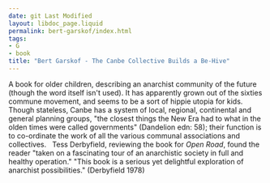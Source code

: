 ```yaml
---
date: git Last Modified
layout: libdoc_page.liquid
permalink: bert-garskof/index.html
tags:
- G
- book
title: "Bert Garskof - The Canbe Collective Builds a Be-Hive"
---
```


A book for older children, describing an anarchist community of the future (though the word itself isn't used). It has apparently grown out of the sixties commune movement, and seems to be a sort of hippie utopia for kids. Though stateless, Canbe has a system of local, regional, continental and general planning groups,  "the closest things the New Era had to what in the olden times were called governments" (Dandelion edn: 58); their function is to co-ordinate the work of all the various communal associations and collectives.
 
Tess Derbyfield, reviewing the book for _Open Road_, found the reader "taken on a fascinating tour of an anarchistic  society in full and healthy operation." "This book is a serious yet delightful  exploration of anarchist possibilities." (Derbyfield 1978)